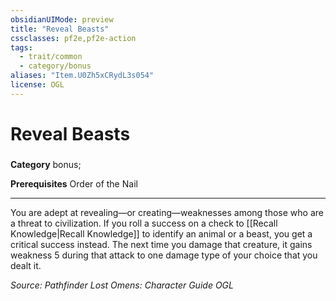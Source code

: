 ```yaml
---
obsidianUIMode: preview
title: "Reveal Beasts"
cssclasses: pf2e,pf2e-action
tags:
  - trait/common
  - category/bonus
aliases: "Item.U0Zh5xCRydL3s054"
license: OGL
---
```

# Reveal Beasts

### 

**Category** bonus; 



**Prerequisites** Order of the Nail
* * *
You are adept at revealing—or creating—weaknesses among those who are a threat to civilization. If you roll a success on a check to [[Recall Knowledge|Recall Knowledge]] to identify an animal or a beast, you get a critical success instead. The next time you damage that creature, it gains weakness 5 during that attack to one damage type of your choice that you dealt it.

*Source: Pathfinder Lost Omens: Character Guide*
*OGL*
